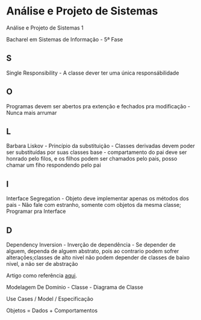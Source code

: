 Análise e Projeto de Sistemas
========

Análise e Projeto de Sistemas 1

Bacharel em Sistemas de Informação - 5ª Fase


<h2>S</h2>Single Responsibility - A classe dever ter uma única responsábilidade
<h2>O</h2>Programas devem ser abertos pra extenção e fechados pra modificação - Nunca mais arrumar
<h2>L</h2>Barbara Liskov - Princípio da substituição - Classes derivadas devem poder ser substituídas por suas classes base - compartamento do pai deve ser honrado pelo filos, e os filhos podem ser chamados pelo pais, posso chamar um fiho respondendo pelo pai
<h2>I</h2>Interface Segregation - Objeto deve implementar apenas os métodos dos pais - Não fale com estranho, somente com objetos da mesma classe; Programar pra Interface
<h2>D</h2>Dependency Inversion - Inverção de dependência - Se depender de alguem, dependa de alguem abstrato, pois ao contrario podem sofrer alterações;classes de alto nivel não podem depender de classes de baixo nivel, a não ser de abstração

Artigo como referência <a href="http://robsoncastilho.com.br/2013/03/21/principios-solid-principio-de-substituicao-de-liskov-lsp/" target="blank">aqui</a>.

Modelagem De Domínio - Classe - Diagrama de Classe

Use Cases / Model / Especificação

Objetos = Dados + Comportamentos
